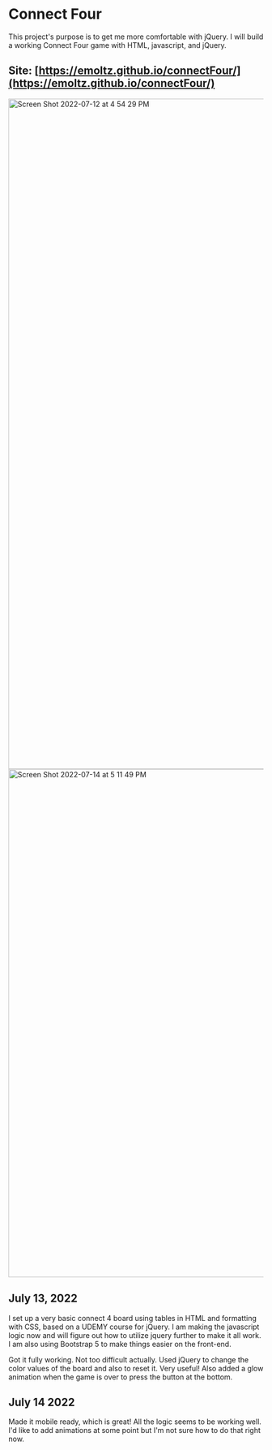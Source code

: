 # Connect Four
This project's purpose is to get me more comfortable with jQuery. I will build a working Connect Four game with HTML, javascript, and jQuery. 

## Site: [https://emoltz.github.io/connectFour/](https://emoltz.github.io/connectFour/)
<img width="1322" alt="Screen Shot 2022-07-12 at 4 54 29 PM" src="https://user-images.githubusercontent.com/33405530/178593438-52dfac19-615b-4eb6-82bb-8a34a54380a6.png">
<img width="1002" alt="Screen Shot 2022-07-14 at 5 11 49 PM" src="https://user-images.githubusercontent.com/33405530/179086929-53ab2b8d-de49-4d53-ab48-2a2633e3ff18.png">


## July 13, 2022
I set up a very basic connect 4 board using tables in HTML and formatting with CSS, based on a UDEMY course for jQuery. I am making the javascript logic now and will figure out how to utilize jquery further to make it all work. I am also using Bootstrap 5 to make things easier on the front-end. 

Got it fully working. Not too difficult actually. Used jQuery to change the color values of the board and also to reset it. Very useful! Also added a glow animation when the game is over to press the button at the bottom. 

## July 14 2022
Made it mobile ready, which is great! All the logic seems to be working well. I'd like to add animations at some point but I'm not sure how to do that right now.
